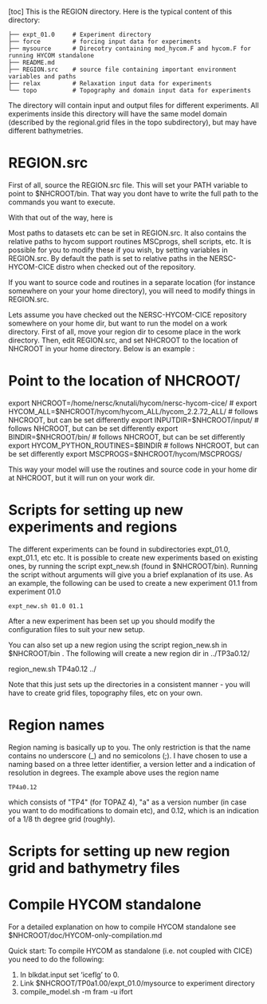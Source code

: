 [toc]
This is the REGION directory. Here is the typical content of this directory:

    ├── expt_01.0     # Experiment directory
    ├── force         # forcing input data for experiments
    ├── mysource      # Direcotry containing mod_hycom.F and hycom.F for running HYCOM standalone
    ├── README.md      
    ├── REGION.src    # source file containing important environment variables and paths
    ├── relax         # Relaxation input data for experiments
    └── topo          # Topography and domain input data for experiments

The directory will contain input and output files for different experiments. All experiments inside this directory will have the same model domain (described by the regional.grid files in the topo subdirectory), but may have different bathymetries.

# REGION.src

First of all, source the REGION.src file. This will set your PATH variable to
point to $NHCROOT/bin. That way you dont have to write the full path to the
commands you want to execute.

With that out of the way, here is 

Most paths to datasets etc can be set in REGION.src. It also contains the
relative paths to hycom support routines MSCprogs, shell scripts, etc. It is
possible for you to modify these if you wish, by setting variables in
REGION.src. By default the path is set to relative paths in the NERSC-HYCOM-CICE
distro when checked out of the repository.   

If you want to source code and routines in a separate location (for instance
somewhere on your your home directory), you will need to modify things in
REGION.src. 

Lets assume you have checked out the NERSC-HYCOM-CICE repository somewhere on
your home dir, but want to run the model on a work directory. First of all, move
your region dir to cesome place in the work directory. Then, edit REGION.src, and set NHCROOT to
the location of NHCROOT in your home directory. Below is an example :

   # Point to the location of NHCROOT/
   export NHCROOT=/home/nersc/knutali/hycom/nersc-hycom-cice/     # 
   export HYCOM_ALL=$NHCROOT/hycom/hycom_ALL/hycom_2.2.72_ALL/    # follows NHCROOT, but can be set differently
   export INPUTDIR=$NHCROOT/input/                                # follows NHCROOT, but can be set differently
   export BINDIR=$NHCROOT/bin/                                    # follows NHCROOT, but can be set differently
   export HYCOM_PYTHON_ROUTINES=$BINDIR                           # follows NHCROOT, but can be set differently
   export MSCPROGS=$NHCROOT/hycom/MSCPROGS/

This way your model will use the routines and source code in your home dir at
NHCROOT, but it will run on your work dir.


# Scripts for setting up new experiments and regions

The different experiments can be found in subdirectories expt_01.0, expt_01.1,
etc etc. It is possible to create new experiments based on existing ones, by
running the script expt_new.sh (found in $NHCROOT/bin).  Running the script without arguments
will give you a brief explanation of its use. As an example, the following can
be used to create a new experiment 01.1 from experiment 01.0 

    expt_new.sh 01.0 01.1

After a new experiment has been set up you should modify the configuration files to suit your new setup.

You can also set up a new region using the script region_new.sh in $NHCROOT/bin . The following will create a new region dir in ../TP3a0.12/

   region_new.sh TP4a0.12 ../

Note that this just sets up the directories in a consistent manner - you will
have to create grid files, topography files, etc on your own.

# Region names

Region naming is basically up to you. The only restriction is that the name contains no underscore (_) and no semicolons (;). I have chosen to use a naming based on a three letter identifier, a version letter and a indication of resolution in degrees. The example above uses the region name 
    
    TP4a0.12

which consists of "TP4" (for TOPAZ 4), "a" as a version number (in case you want to do modifications to domain etc), and 0.12, which is an indication of a 1/8 th degree grid (roughly).


# Scripts for setting up new region grid and bathymetry files

# Compile HYCOM standalone

For a detailed explanation on how to compile HYCOM standalone see $NHCROOT/doc/HYCOM-only-compilation.md

Quick start: To compile HYCOM as standalone (i.e. not coupled with CICE) you need to do the following:
1. In blkdat.input set ‘iceflg’ to 0.
2. Link $NHCROOT/TP0a1.00/expt_01.0/mysource to experiment directory
3. compile_model.sh -m fram -u ifort
